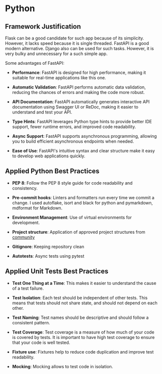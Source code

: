 # Python

## Framework Justification

Flask can be a good candidate for such app because of its simplicity.
However, it lacks speed because it is single threaded.
FastAPI is a good modern alternative.
Django also can be used for such tasks.
However, it is very bulky and unnecessary for a such simple app.

Some advantages of FastAPI:

- **Performance**: FastAPI is designed for high performance, making it suitable
  for real-time applications like this one.

- **Automatic Validation**: FastAPI performs automatic data validation,
  reducing the chances of errors and making the code more robust.

- **API Documentation**: FastAPI automatically generates interactive API documentation
  using Swagger UI or ReDoc, making it easier to understand and test your API.

- **Type Hints**: FastAPI leverages Python type hints to provide better IDE support,
  fewer runtime errors, and improved code readability.

- **Async Support**: FastAPI supports asynchronous programming,
  allowing you to build efficient asynchronous endpoints when needed.

- **Ease of Use**: FastAPI's intuitive syntax and clear structure make it
  easy to develop web applications quickly.

## Applied Python Best Practices

- **PEP 8**: Follow the PEP 8 style guide for code readability and consistency.

- **Pre-commit hooks**: Linters and formatters run every time we commit a change.
  I used autoflake, isort and black for python and pymarkdown, mdformat for Markdown.

- **Environment Management**: Use of virtual environments for development.

- **Project structure**: Application of approved project structures from
  [community](https://github.com/zhanymkanov/fastapi-best-practices)

- **Gitignore**: Keeping repository clean

- **Autotests**: Async tests using pytest

## Applied Unit Tests Best Practices

- **Test One Thing at a Time**: This makes it easier to understand the cause of a test failure.

- **Test Isolation**: Each test should be independent of other tests.
  This means that tests should not share state, and should not depend on each other.

- **Test Naming**: Test names should be descriptive and should follow a consistent pattern.

- **Test Coverage**: Test coverage is a measure of how much of your code is covered by tests.
  It is important to have high test coverage to ensure that your code is well tested.

- **Fixture use**: Fixtures help to reduce code duplication and improve test readability.

- **Mocking**: Mocking allows to test code in isolation.
